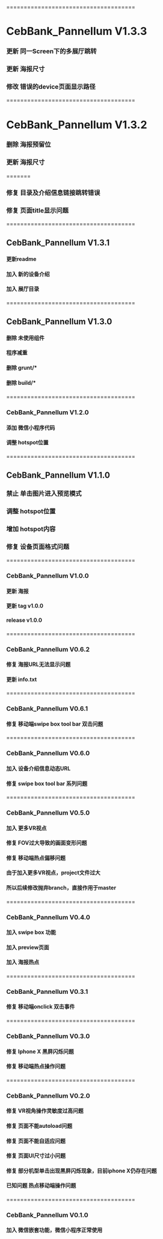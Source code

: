 =====================================

# CebBank_Pannellum V1.3.3

### 更新 同一Screen下的多展厅跳转
### 更新 海报尺寸
### 修改 错误的device页面显示路径

=====================================

# CebBank_Pannellum V1.3.2

### 删除 海报预留位
### 更新 海报尺寸
=======
### 修复 目录及介绍信息链接跳转错误
### 修复 页面title显示问题
=====================================

## CebBank_Pannellum V1.3.1

#### 更新readme
#### 加入 新的设备介绍
#### 加入 展厅目录

=====================================

## CebBank_Pannellum V1.3.0

#### 删除 未使用组件
#### 程序减重
#### 删除 grunt/*
#### 删除 build/*
####

=====================================

### CebBank_Pannellum V1.2.0

#### 添加 微信小程序代码
#### 调整 hotspot位置

=====================================

## CebBank_Pannellum V1.1.0

### 禁止 单击图片进入预览模式
### 调整 hotspot位置
### 增加 hotspot内容
### 修复 设备页面格式问题

=====================================

### CebBank_Pannellum V1.0.0

#### 更新 海报
#### 更新 tag v1.0.0
#### release v1.0.0

=====================================

### CebBank_Pannellum V0.6.2

#### 修复 海报URL无法显示问题
#### 更新 info.txt

=====================================

### CebBank_Pannellum V0.6.1

#### 修复 移动端swipe box tool bar 双击问题

=====================================

### CebBank_Pannellum V0.6.0

#### 加入 设备介绍信息动态URL
#### 修复 swipe box tool bar 系列问题

=====================================

### CebBank_Pannellum V0.5.0

#### 加入 更多VR视点
#### 修复 FOV过大导致的画面变形问题
#### 修复 移动端热点偏移问题
#### 由于加入更多VR视点，project文件过大
#### 所以后续修改抛弃branch，直接作用于master

=====================================

### CebBank_Pannellum V0.4.0

#### 加入 swipe box 功能
#### 加入 preview页面
#### 加入 海报热点

=====================================

### CebBank_Pannellum V0.3.1

#### 修复 移动端onclick 双击事件

=====================================

### CebBank_Pannellum V0.3.0

#### 修复 Iphone X 黑屏闪烁问题
#### 修复 移动端热点操作问题

=====================================

### CebBank_Pannellum V0.2.0

#### 修复 VR视角操作灵敏度过高问题
#### 修复 页面不能autoload问题
#### 修复 页面不能自适应问题
#### 修复 页面UI尺寸过小问题
#### 修复 部分机型单击出现黑屏闪烁现象，目前iphone X仍存在问题
#### 已知问题 热点移动端操作问题

=====================================
### CebBank_Pannellum V0.1.0

#### 加入 微信嵌套功能，微信小程序正常使用
